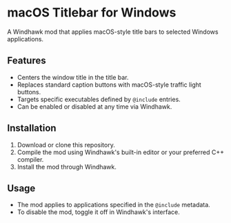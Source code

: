 # macOS Titlebar for Windows

A Windhawk mod that applies macOS-style title bars to selected Windows applications.

## Features

- Centers the window title in the title bar.
- Replaces standard caption buttons with macOS-style traffic light buttons.
- Targets specific executables defined by `@include` entries.
- Can be enabled or disabled at any time via Windhawk.

## Installation

1. Download or clone this repository.
2. Compile the mod using Windhawk's built-in editor or your preferred C++ compiler.
3. Install the mod through Windhawk.

## Usage

- The mod applies to applications specified in the `@include` metadata.
- To disable the mod, toggle it off in Windhawk's interface.

